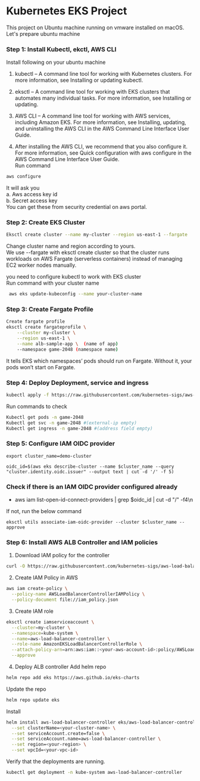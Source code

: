# Kubernetes EKS Project 

This project on Ubuntu machine running on vmware installed on macOS.   
Let's prepare ubuntu machine 
### Step 1: Install Kubectl, ekctl, AWS CLI  

Install following on your ubuntu machine 

1. kubectl – A command line tool for working with Kubernetes clusters. For more information, see Installing or updating kubectl.

2. eksctl – A command line tool for working with EKS clusters that automates many individual tasks. For more information, see Installing or updating.

3. AWS CLI – A command line tool for working with AWS services, including Amazon EKS. For more information, see Installing, updating, and uninstalling the AWS CLI in the AWS Command Line Interface User Guide.  

4. After installing the AWS CLI, we recommend that you also configure it. For more information, see Quick configuration with aws configure in the AWS Command Line Interface User Guide.  
Run command  

```bash
aws configure
```
It will ask you  
a. Aws access key id  
b. Secret access key  
You can get these from security credential on aws portal. 


### Step 2: Create EKS Cluster
```bash
Eksctl create cluster --name my-cluster --region us-east-1 --fargate
```
Change cluster name and region according to yours.  
We use --fargate with eksctl create cluster so that the cluster runs workloads on AWS Fargate (serverless containers) instead of managing EC2 worker nodes manually.

you need to configure kubectl to work with EKS cluster  
Run command with your cluster name
   ```bash
    aws eks update-kubeconfig --name your-cluster-name
   ```
### Step 3: Create Fargate Profile  
```bash
Create fargate profile
eksctl create fargateprofile \
    --cluster my-cluster \
    --region us-east-1 \
    --name alb-sample-app \  (name of app)
    --namespace game-2048 (namespace name)
```

It tells EKS which namespaces’ pods should run on Fargate.
Without it, your pods won’t start on Fargate.   

### Step 4: Deploy Deployment, service and ingress 
```bash
kubectl apply -f https://raw.githubusercontent.com/kubernetes-sigs/aws-load-balancer-controller/v2.5.4/docs/examples/2048/2048_full.yaml)
```
Run commands to check  
```bash
Kubectl get pods -n game-2048
Kubectl get svc -n game-2048 #(external-ip empty)
Kubectl get ingress -n game-2048 #(address field empty)
```

### Step 5: Configure IAM OIDC provider 

```
export cluster_name=demo-cluster
```

```
oidc_id=$(aws eks describe-cluster --name $cluster_name --query "cluster.identity.oidc.issuer" --output text | cut -d '/' -f 5) 
```

### Check if there is an IAM OIDC provider configured already

- aws iam list-open-id-connect-providers | grep $oidc_id | cut -d "/" -f4\n 

If not, run the below command

```
eksctl utils associate-iam-oidc-provider --cluster $cluster_name --approve
```
### Step 6: Install AWS ALB Controller and IAM policies  
1. Download IAM policy for the controller
```bash
curl -O https://raw.githubusercontent.com/kubernetes-sigs/aws-load-balancer-controller/v2.11.0/docs/install/iam_policy.json
```

2. Create IAM Policy in AWS
```bash
aws iam create-policy \
  --policy-name AWSLoadBalancerControllerIAMPolicy \
  --policy-document file://iam_policy.json
```
3. Create IAM role
``` bash
eksctl create iamserviceaccount \
  --cluster=my-cluster \
  --namespace=kube-system \
  --name=aws-load-balancer-controller \
  --role-name AmazonEKSLoadBalancerControllerRole \
  --attach-policy-arn=arn:aws:iam::<your-aws-account-id>:policy/AWSLoadBalancerControllerIAMPolicy \
  --approve
```

4. Deploy ALB controller
Add helm repo
```bash
helm repo add eks https://aws.github.io/eks-charts
```
Update the repo
```bash
helm repo update eks
```
Install
```bash
helm install aws-load-balancer-controller eks/aws-load-balancer-controller -n kube-system \
  --set clusterName=<your-cluster-name> \
  --set serviceAccount.create=false \
  --set serviceAccount.name=aws-load-balancer-controller \
  --set region=<your-region> \
  --set vpcId=<your-vpc-id>
```
Verify that the deployments are running.
```bash
kubectl get deployment -n kube-system aws-load-balancer-controller
```
